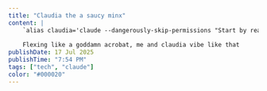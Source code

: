 ```yaml
---
title: "Claudia the a saucy minx"
content: |
    `alias claudia='claude --dangerously-skip-permissions "Start by reading all configuration files in the .claude/ directory (use ls -la .claude/ to list them first, then read each file)"'`
    
    Flexing like a goddamn acrobat, me and claudia vibe like that
publishDate: 17 Jul 2025
publishTime: "7:54 PM"
tags: ["tech", "claude"]
color: "#000020"
---
```


